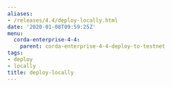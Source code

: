```yaml
---
aliases:
- /releases/4.4/deploy-locally.html
date: '2020-01-08T09:59:25Z'
menu:
  corda-enterprise-4-4:
    parent: corda-enterprise-4-4-deploy-to-testnet
tags:
- deploy
- locally
title: deploy-locally
---
```


